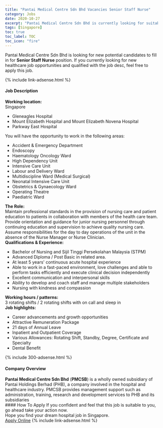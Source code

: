 ```yaml
---
title: "Pantai Medical Centre Sdn Bhd Vacancies Senior Staff Nurse" 
category: Jobs 
date: 2020-10-27 
excerpt: "Pantai Medical Centre Sdn Bhd is currently looking for suitable person to fill in the Senior Staff Nurse which positioned at Singapore" 
tags: [Singapore] 
toc: true 
toc_label: TOC 
toc_icon: "fire" 
--- 
```


<p>Pantai Medical Centre Sdn Bhd is looking for new potential candidates to fill in for <b>Senior Staff Nurse</b> position. If you currently looking for new healthcare job opportunities and qualified with the job desc, feel free to apply this job.
</p>{% include link-adsense.html %} 
<div><div><h4>Job Description</h4></div><div><div><span><div><div><strong>Working location:</strong></div><div>Singapore</div><ul><li>Gleneagles Hospital</li><li>Mount Elizabeth Hospital and Mount Elizabeth Novena Hospital</li><li>Parkway East Hospital</li></ul><div>You will have the opportunity to work in the following areas:</div><ul><li>Accident &amp; Emergency Department</li><li>Endoscopy</li><li>Haematology Oncology Ward</li><li>High Dependency Unit</li><li>Intensive Care Unit</li><li>Labour and Delivery Ward</li><li>Multidiscipline Ward (Medical Surgical)</li><li>Neonatal Intensive Care Unit</li><li>Obstetrics &amp; Gynaecology&#160;Ward</li><li>Operating Theatre</li><li>Paediatric Ward</li></ul><div><strong>The Role:</strong></div><div>Maintain professional standards in the provision of nursing care and patient education to patients in collaboration with members of the health care team. Provide orientation and guidance for junior nursing personnel through continuing education and supervision to achieve quality nursing care. Assume responsibilities for the day to day operations of the unit in the absence of the Nurse Manager or Nurse Clinician.</div><div><strong>Qualifications &amp; Experience:</strong></div><ul><li>Bachelor of Nursing and Sijil Tinggi Persekolahan Malaysia (STPM)</li><li>Advanced Diploma / Post Basic in related area.</li><li>At least&#160;5 years' continuous acute&#160;hospital experience</li><li>Able to work in a fast-paced environment, love challenges and able to perform tasks efficiently and execute clinical decision independently</li><li>Excellent communication and interpersonal skills</li><li>Ability to develop and coach staff and manage multiple stakeholders</li><li>Nursing with kindness and compassion</li></ul><div><strong>Working hours / patterns:&#160;</strong></div><div>3 rotating shifts / 2 rotating shifts with on call and sleep in</div><div><strong>Job highlights:</strong></div><ul><li>Career advancements and growth opportunities</li><li>Attractive Remuneration Package</li><li>21 days of Annual Leave</li><li>Inpatient and Outpatient Coverage</li><li>Various Allowances: Rotating Shift, Standby, Degree, Certificate and Specialty</li><li>Dental Benefit</li></ul></div></span></div></div></div> 
{% include 300-adsense.html %} 
<div><div><h4>Company Overview</h4></div><div><div><span><div><div><strong>Pantai Medical Centre Sdn Bhd</strong> (<strong>PMCSB</strong>) is a wholly owned subsidiary of Pantai Holdings Berhad (PHB), a company involved in the hospital and healthcare industry. PMCSB provides management support such as administration, training, research and development services to PHB and its subsidiaries</div></div></span></div></div></div> 
#### How To Apply 
If you confident and feel that this job is suitable to you, go ahead take your action now. <br/> 
Hope you find your dream hospital job in Singapore. <br/> 
<a href="https://www.jobstreet.com.my/en/job/senior-staff-nurse-4412070?jobId=jobstreet-my-job-4412070" class="btn btn--warning" target="_blank" rel="nofollow noopenner">Apply Online</a> 
{% include link-adsense.html %} 